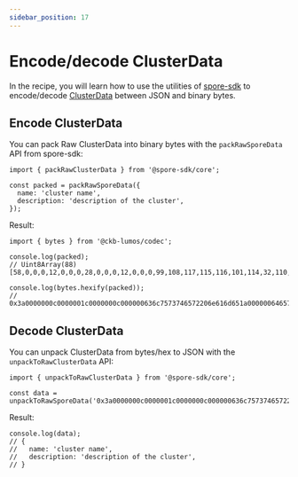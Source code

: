 ```yaml
---
sidebar_position: 17
---
```


# Encode/decode ClusterData

In the recipe, you will learn how to use the utilities of [spore-sdk](/resources/spore-sdk) to encode/decode [ClusterData](/basics/technical-design/#cluster-cell) between JSON and binary bytes.

## Encode ClusterData

You can pack Raw ClusterData into binary bytes with the `packRawSporeData` API from spore-sdk:

```tsx
import { packRawClusterData } from '@spore-sdk/core';

const packed = packRawSporeData({
  name: 'cluster name',
  description: 'description of the cluster',
});
```

Result:

```tsx
import { bytes } from '@ckb-lumos/codec';

console.log(packed);
// Uint8Array(88) [58,0,0,0,12,0,0,0,28,0,0,0,12,0,0,0,99,108,117,115,116,101,114,32,110,97,109,101,26,0,0,0,100,101,115,99,114,105,112,116,105,111,110,32,111,102,32,116,104,101,32,99,108,117,115,116,101,114]

console.log(bytes.hexify(packed));
// 0x3a0000000c0000001c0000000c000000636c7573746572206e616d651a0000006465736372697074696f6e206f662074686520636c7573746572
```

## Decode ClusterData

You can unpack ClusterData from bytes/hex to JSON with the `unpackToRawClusterData` API:

```tsx
import { unpackToRawClusterData } from '@spore-sdk/core';

const data = unpackToRawSporeData('0x3a0000000c0000001c0000000c000000636c7573746572206e616d651a0000006465736372697074696f6e206f662074686520636c7573746572');
```

Result:

```tsx
console.log(data);
// {
//   name: 'cluster name',
//   description: 'description of the cluster',
// }
```
